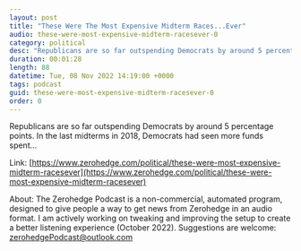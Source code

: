 ```yaml
---
layout: post
title: "These Were The Most Expensive Midterm Races...Ever"
audio: these-were-most-expensive-midterm-racesever-0
category: political
desc: "Republicans are so far outspending Democrats by around 5 percentage points. In the last midterms in 2018, Democrats had seen more funds spent..."
duration: 00:01:28
length: 88
datetime: Tue, 08 Nov 2022 14:19:00 +0000
tags: podcast
guid: these-were-most-expensive-midterm-racesever-0
order: 0
---
```

Republicans are so far outspending Democrats by around 5 percentage points. In the last midterms in 2018, Democrats had seen more funds spent...

Link: [https://www.zerohedge.com/political/these-were-most-expensive-midterm-racesever](https://www.zerohedge.com/political/these-were-most-expensive-midterm-racesever)

About: The Zerohedge Podcast is a non-commercial, automated program, designed to give people a way to get news from Zerohedge in an audio format.  I am actively working on tweaking and improving the setup to create a better listening experience (October 2022).  Suggestions are welcome: [zerohedgePodcast@outlook.com](mailto:zerohedgePodcast@outlook.com)